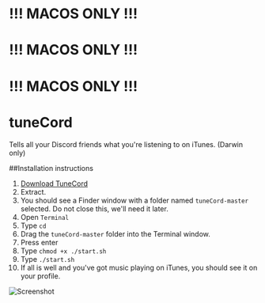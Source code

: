 # !!! MACOS ONLY !!!
# !!! MACOS ONLY !!!
# !!! MACOS ONLY !!!


# tuneCord
Tells all your Discord friends what you're listening to on iTunes. (Darwin only)

##Installation instructions

1. [Download TuneCord](https://github.com/theLMGN/tuneCord/archive/master.zip)
2. Extract.
3. You should see a Finder window with a folder named `tuneCord-master` selected. Do not close this, we'll need it later.
4. Open `Terminal`
5. Type `cd `
6. Drag the `tuneCord-master` folder into the Terminal window.
7. Press enter
8. Type `chmod +x ./start.sh`
9. Type `./start.sh`
10. If all is well and you've got music playing on iTunes, you should see it on your profile.

![Screenshot](https://i.imgur.com/462Snpa.png)
